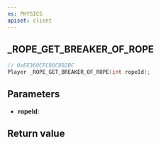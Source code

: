 ```yaml
---
ns: PHYSICS
apiset: client
---
```

## _ROPE_GET_BREAKER_OF_ROPE

```c
// 0xEE360CFC80C8B2BC
Player _ROPE_GET_BREAKER_OF_ROPE(int ropeId);
```


## Parameters
* **ropeId**:

## Return value